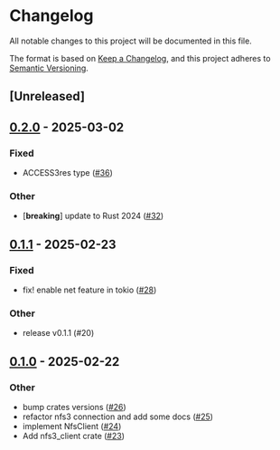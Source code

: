# Changelog

All notable changes to this project will be documented in this file.

The format is based on [Keep a Changelog](https://keepachangelog.com/en/1.0.0/),
and this project adheres to [Semantic Versioning](https://semver.org/spec/v2.0.0.html).

## [Unreleased]

## [0.2.0](https://github.com/Vaiz/nfs3/compare/nfs3_client-v0.1.1...nfs3_client-v0.2.0) - 2025-03-02

### Fixed

- ACCESS3res type ([#36](https://github.com/Vaiz/nfs3/pull/36))

### Other

- [**breaking**] update to Rust 2024 ([#32](https://github.com/Vaiz/nfs3/pull/32))

## [0.1.1](https://github.com/Vaiz/nfs3/compare/nfs3_client-v0.1.0...nfs3_client-v0.1.1) - 2025-02-23

### Fixed

- fix! enable net feature in tokio ([#28](https://github.com/Vaiz/nfs3/pull/28))

### Other

- release v0.1.1 (#20)

## [0.1.0](https://github.com/Vaiz/nfs3/releases/tag/nfs3_client-v0.1.0) - 2025-02-22

### Other

- bump crates versions ([#26](https://github.com/Vaiz/nfs3/pull/26))
- refactor nfs3 connection and add some docs ([#25](https://github.com/Vaiz/nfs3/pull/25))
- implement NfsClient ([#24](https://github.com/Vaiz/nfs3/pull/24))
- Add nfs3_client crate ([#23](https://github.com/Vaiz/nfs3/pull/23))
